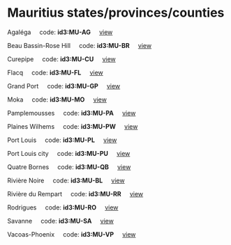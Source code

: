 # Mauritius states/provinces/counties
Agaléga&nbsp;&nbsp;&nbsp;&nbsp;&nbsp;code: **id3:MU-AG**&nbsp;&nbsp;&nbsp;&nbsp;&nbsp;[view](../export/geojson/medium/id3/mu/ag.geojson)&nbsp;&nbsp;&nbsp;&nbsp;&nbsp;


Beau Bassin-Rose Hill&nbsp;&nbsp;&nbsp;&nbsp;&nbsp;code: **id3:MU-BR**&nbsp;&nbsp;&nbsp;&nbsp;&nbsp;[view](../export/geojson/medium/id3/mu/br.geojson)&nbsp;&nbsp;&nbsp;&nbsp;&nbsp;


Curepipe&nbsp;&nbsp;&nbsp;&nbsp;&nbsp;code: **id3:MU-CU**&nbsp;&nbsp;&nbsp;&nbsp;&nbsp;[view](../export/geojson/medium/id3/mu/cu.geojson)&nbsp;&nbsp;&nbsp;&nbsp;&nbsp;


Flacq&nbsp;&nbsp;&nbsp;&nbsp;&nbsp;code: **id3:MU-FL**&nbsp;&nbsp;&nbsp;&nbsp;&nbsp;[view](../export/geojson/medium/id3/mu/fl.geojson)&nbsp;&nbsp;&nbsp;&nbsp;&nbsp;


Grand Port&nbsp;&nbsp;&nbsp;&nbsp;&nbsp;code: **id3:MU-GP**&nbsp;&nbsp;&nbsp;&nbsp;&nbsp;[view](../export/geojson/medium/id3/mu/gp.geojson)&nbsp;&nbsp;&nbsp;&nbsp;&nbsp;


Moka&nbsp;&nbsp;&nbsp;&nbsp;&nbsp;code: **id3:MU-MO**&nbsp;&nbsp;&nbsp;&nbsp;&nbsp;[view](../export/geojson/medium/id3/mu/mo.geojson)&nbsp;&nbsp;&nbsp;&nbsp;&nbsp;


Pamplemousses&nbsp;&nbsp;&nbsp;&nbsp;&nbsp;code: **id3:MU-PA**&nbsp;&nbsp;&nbsp;&nbsp;&nbsp;[view](../export/geojson/medium/id3/mu/pa.geojson)&nbsp;&nbsp;&nbsp;&nbsp;&nbsp;


Plaines Wilhems&nbsp;&nbsp;&nbsp;&nbsp;&nbsp;code: **id3:MU-PW**&nbsp;&nbsp;&nbsp;&nbsp;&nbsp;[view](../export/geojson/medium/id3/mu/pw.geojson)&nbsp;&nbsp;&nbsp;&nbsp;&nbsp;


Port Louis&nbsp;&nbsp;&nbsp;&nbsp;&nbsp;code: **id3:MU-PL**&nbsp;&nbsp;&nbsp;&nbsp;&nbsp;[view](../export/geojson/medium/id3/mu/pl.geojson)&nbsp;&nbsp;&nbsp;&nbsp;&nbsp;


Port Louis city&nbsp;&nbsp;&nbsp;&nbsp;&nbsp;code: **id3:MU-PU**&nbsp;&nbsp;&nbsp;&nbsp;&nbsp;[view](../export/geojson/medium/id3/mu/pu.geojson)&nbsp;&nbsp;&nbsp;&nbsp;&nbsp;


Quatre Bornes&nbsp;&nbsp;&nbsp;&nbsp;&nbsp;code: **id3:MU-QB**&nbsp;&nbsp;&nbsp;&nbsp;&nbsp;[view](../export/geojson/medium/id3/mu/qb.geojson)&nbsp;&nbsp;&nbsp;&nbsp;&nbsp;


Rivière Noire&nbsp;&nbsp;&nbsp;&nbsp;&nbsp;code: **id3:MU-BL**&nbsp;&nbsp;&nbsp;&nbsp;&nbsp;[view](../export/geojson/medium/id3/mu/bl.geojson)&nbsp;&nbsp;&nbsp;&nbsp;&nbsp;


Rivière du Rempart&nbsp;&nbsp;&nbsp;&nbsp;&nbsp;code: **id3:MU-RR**&nbsp;&nbsp;&nbsp;&nbsp;&nbsp;[view](../export/geojson/medium/id3/mu/rr.geojson)&nbsp;&nbsp;&nbsp;&nbsp;&nbsp;


Rodrigues&nbsp;&nbsp;&nbsp;&nbsp;&nbsp;code: **id3:MU-RO**&nbsp;&nbsp;&nbsp;&nbsp;&nbsp;[view](../export/geojson/medium/id3/mu/ro.geojson)&nbsp;&nbsp;&nbsp;&nbsp;&nbsp;


Savanne&nbsp;&nbsp;&nbsp;&nbsp;&nbsp;code: **id3:MU-SA**&nbsp;&nbsp;&nbsp;&nbsp;&nbsp;[view](../export/geojson/medium/id3/mu/sa.geojson)&nbsp;&nbsp;&nbsp;&nbsp;&nbsp;


Vacoas-Phoenix&nbsp;&nbsp;&nbsp;&nbsp;&nbsp;code: **id3:MU-VP**&nbsp;&nbsp;&nbsp;&nbsp;&nbsp;[view](../export/geojson/medium/id3/mu/vp.geojson)&nbsp;&nbsp;&nbsp;&nbsp;&nbsp;

